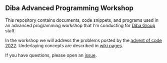 ## Diba Advanced Programming Workshop

This repository contains documents, code snippets, and programs used in an advanced programming workshop that I'm conducting for [Diba Group](https://www.dibagroup.com/) staff.

In the workshop we will address the problems posted by the [advent of code 2022](https://adventofcode.com/2022/). Underlaying concepts are described in [wiki pages](https://github.com/ehzan/diba-apw/wiki).

If you have questions, please open an [issue](https://github.com/ehzan/diba-apw/issues).
